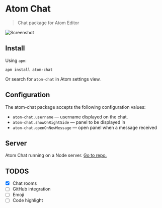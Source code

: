 Atom Chat
==========

>Chat package for Atom Editor

![Screenshot](https://github.com/mertkahyaoglu/atom-chat/blob/master/screenshot.png?raw=true)

## Install

Using `apm`:

```
apm install atom-chat
```

Or search for `atom-chat` in Atom settings view.

## Configuration

The atom-chat package accepts the following configuration values:

* `atom-chat.username` &mdash; username displayed on the chat.
* `atom-chat.showOnRightSide` &mdash; panel to be displayed in
* `atom-chat.openOnNewMessage` &mdash; open panel when a message received

## Server

Atom Chat running on a Node server. [Go to repo.](https://github.com/mertkahyaoglu/atom-chat-server)

## TODOS
- [x] Chat rooms
- [ ] GitHub integration
- [ ] Emoji
- [ ] Code highlight
